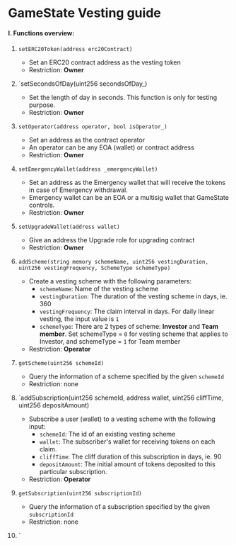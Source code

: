 # GameState Vesting guide

#### I. Functions overview:
1. `setERC20Token(address erc20Contract)`
    - Set an ERC20 contract address as the vesting token
    - Restriction: **Owner**

2. `setSecondsOfDay(uint256 secondsOfDay_)
    - Set the length of day in seconds. This function is only for testing purpose.
    - Restriction: **Owner**

3. `setOperator(address operator, bool isOperator_)`
    - Set an address as the contract operator
    - An operator can be any EOA (wallet) or contract address
    - Restriction: **Owner**

4. `setEmergencyWallet(address _emergencyWallet)`
    - Set an address as the Emergency wallet that will receive the tokens in case of Emergency withdrawal.
    - Emergency wallet can be an EOA or a multisig wallet that GameState controls.
    - Restriction: **Owner**

5. `setUpgradeWallet(address wallet)`
    - Give an address the Upgrade role for upgrading contract
    - Restriction: **Owner**

6. `addScheme(string memory schemeName, uint256 vestingDuration, uint256 vestingFrequency, SchemeType schemeType)`
    - Create a vesting scheme with the following parameters:
      -  `schemeName`: Name of the vesting scheme
      -  `vestingDuration`: The duration of the vesting scheme in days, ie. 360
      -  `vestingFrequency`: The claim interval in days. For daily linear vesting, the input value is `1`
      -  `schemeType`: There are 2 types of scheme: **Investor** and **Team member**. Set schemeType = `0` for vesting scheme that applies to Investor, and schemeType = `1` for Team member
    - Restriction: **Operator**

7. `getScheme(uint256 schemeId)`
    - Query the information of a scheme specified by the given `schemeId`
    - Restriction: none

8. `addSubscription(uint256 schemeId, address wallet, uint256 cliffTime, uint256 depositAmount)
    - Subscribe a user (wallet) to a vesting scheme with the following input:
      -  `schemeId`: The id of an existing vesting scheme
      -  `wallet`: The subscriber's wallet for receiving tokens on each claim.
      -  `cliffTime`: The cliff duration of this subscription in days, ie. 90
      -  `depositAmount`: The initial amount of tokens deposited to this particular subscription.
    - Restriction: **Operator**

9. `getSubscription(uint256 subscriptionId)`
    - Query the information of a subscription specified by the given `subscriptionId`
    - Restriction: none

10. `
